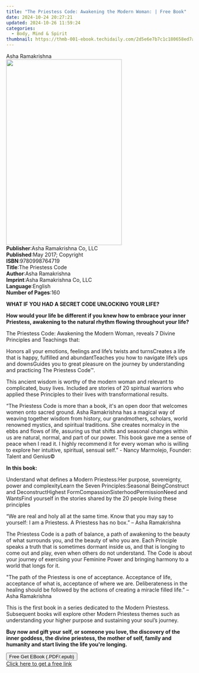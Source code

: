 ```yaml
---
title: "The Priestess Code: Awakening the Modern Woman: | Free Book"
date: 2024-10-24 20:27:21
updated: 2024-10-26 11:59:24
categories:
  - Body, Mind & Spirit
thumbnail: https://thmb-001-ebook.techidaily.com/2d5e6e7b7c1c180658ed7ad01d6fa5b21fd98457dca4accc53a006f766a5b53c.jpg
---
```

<main id="book-container">
  <div class="flex flex-col">
    <div class="book-brief flex-1 py-6 px-4 sm:p-6 md:py-10 md:px-8">
      <!-- brief-->
      <div class="book-brief-main">Asha Ramakrishna</div>
    </div>
    <div
      class="book-meta-info flex-1 grid gap-4 col-start-1 col-end-3 row-start-1 sm:mb-6 sm:grid-cols-4 lg:gap-6 lg:col-start-2 lg:row-end-6 lg:row-span-6 lg:mb-0"
    >
      <div
        class="book-meta-info-left place-content-center mt-4 p-4 text-sm leading-6 col-start-2 col-span-2 dark:text-slate-400"
      >
        <img
          class="w-full h-500 object-cover rounded-lg sm:h-255 sm:col-span-2 lg:col-span-full"
          src="https://img-001-ebook.techidaily.com/ecb32d076ab12103201e1c48a4f524562c3fdce3ae641a62530003182e43691e.jpg"
          alt=""
          width="312"
          height="500"
        />
      </div>
      <div
        class="book-meta-info-right mt-2 col-start-1 row-start-2 col-span-3 self-center"
      >
        <!-- meta data  -->
        <div class="flex flex-col px-4 md:px-8">
          <div class="flex-1">
            <strong>Publisher</strong>:<span class="px-2"
              >Asha Ramakrishna Co, LLC</span
            >
          </div>
          <div class="flex-1">
            <strong>Published</strong>:<span class="px-2"
              >May 2017; Copyright</span
            >
          </div>
          <div class="flex-1">
            <strong>ISBN</strong>:<span class="px-2">9780998764719</span>
          </div>
          <div class="flex-1">
            <strong>Title</strong>:<span class="px-2">The Priestess Code</span>
          </div>
          <div class="flex-1">
            <strong>Author</strong>:<span class="px-2">Asha Ramakrishna</span>
          </div>
          <div class="flex-1">
            <strong>Imprint</strong>:<span class="px-2"
              >Asha Ramakrishna Co, LLC</span
            >
          </div>
          <div class="flex-1">
            <strong>Language</strong>:<span class="px-2">English</span>
          </div>
          <div class="flex-1">
            <strong>Number of Pages</strong>:<span class="px-2">160</span>
          </div>
        </div>
      </div>
    </div>
    <div class="book-description flex-1 py-6 px-4 sm:p-6 md:py-10 md:px-8">
      <div class="book-description-main">
        <div accordion-content="" id="description">
          <p>
            <strong>WHAT IF YOU HAD A SECRET CODE UNLOCKING YOUR LIFE?</strong>
          </p>
          <p>
            <strong
              >How would your life be different if you knew how to embrace your
              inner Priestess, awakening to the natural rhythm flowing
              throughout your life?</strong
            >
          </p>
          <p>
            The Priestess Code: Awakening the Modern Woman,&nbsp;reveals 7
            Divine Principles and Teachings that:
          </p>
          Honors all your emotions, feelings and life’s twists and turnsCreates
          a life that is happy, fulfilled and abundantTeaches you how to
          navigate life’s ups and downsGuides you to great pleasure on the
          journey by understanding and practicing The Priestess Code™.
          <p>
            This ancient wisdom is worthy of the modern woman and relevant to
            complicated, busy lives. Included are stories of 20 spiritual
            warriors who applied these Principles to their lives with
            transformational results.
          </p>
          <p>
            “The Priestess Code is more than a book, it's an open door that
            welcomes women onto sacred ground. Asha Ramakrishna has a magical
            way of weaving together wisdom from history, our grandmothers,
            scholars, world renowned mystics, and spiritual traditions. She
            creates normalcy in the ebbs and flows of life, assuring us that
            shifts and seasonal changes within us are natural, normal, and part
            of our power. This book gave me a sense of peace when I read it. I
            highly recommend it for every woman who is willing to explore her
            intuitive, spiritual, sensual self.”&nbsp;- Nancy Marmolejo,
            Founder: Talent and Genius©
          </p>
          <p><strong>In this book:</strong></p>
          Understand what defines a Modern Priestess:Her purpose, sovereignty,
          power and complexityLearn the Seven Principles:Seasonal BeingConstruct
          and DeconstructHighest FormCompassionSisterhoodPermissionNeed and
          WantsFind yourself in the stories shared by the 20 people living these
          principles
          <p>
            “We are real and holy all at the same time. Know that you may say to
            yourself: I am a Priestess. A Priestess has no box.” – Asha
            Ramakrishna
          </p>
          <p>
            The Priestess Code&nbsp;is a path of balance, a path of awakening to
            the beauty of what surrounds you, and the beauty of who you are.
            Each Principle speaks a truth that is sometimes dormant inside us,
            and that is longing to come out and play, even when others do not
            understand. The Code is about your journey of exercising your
            Feminine Power and bringing harmony to a world that longs for it.
          </p>
          <p>
            "The path of the Priestess is one of acceptance. Acceptance of life,
            acceptance of what is, acceptance of where we are. Deliberateness in
            the healing should be followed by the actions of creating a miracle
            filled life.”&nbsp;– Asha Ramakrishna
          </p>
          <p>
            This is the first book in a series dedicated to the Modern
            Priestess. Subsequent books will explore other Modern Priestess
            themes such as understanding your higher purpose and sustaining your
            soul’s journey.
          </p>
          <p>
            <strong
              >Buy now and gift your self, or someone you love, the discovery of
              the inner goddess, the divine priestess, the mother of self,
              family and humanity and&nbsp;start living the life you're
              longing.</strong
            >
          </p>
        </div>
        <div class="accordion-fader"></div>
      </div>
    </div>
    <div class="book-excerpts flex-1 py-6 px-4 sm:p-6 md:py-10 md:px-8"></div>
    <div
      class="book-about-author flex-1 py-6 px-4 sm:p-6 md:py-10 md:px-8"
    ></div>
    <div class="book-free-get flex-1 py-6 px-4 sm:p-6 md:py-10 md:px-8">
      <button
        id="btn-free-get"
        class="bg-blue-500 hover:bg-blue-700 text-white font-bold py-2 px-4 rounded"
      >
        Free Get EBook (.PDF/.epub)
      </button>
      <div id="countdown-display" class="px-2 text-lg mt-2"></div>
      <a
        id="free-link"
        class="hidden bg-blue-500 hover:bg-blue-700 text-white font-bold py-2 px-4 rounded"
        href="https://www.ebooks.com/en-us/book/209850808/the-priestess-code-awakening-the-modern-woman/asha-ramakrishna/"
        target="_blank"
        >Click here to get a free link</a
      >
    </div>
    <script>
      let countdownTime = 0;
      let countdownInterval = null;
      document
        .getElementById('btn-free-get')
        .addEventListener('click', startCountdown);
      function startCountdown() {
        countdownTime = new Date().getTime() + 60000 * 3;
        countdownInterval = setInterval(updateCountdown, 1000);
        document.getElementById('btn-free-get').disabled = true;
        document
          .getElementById('btn-free-get')
          .classList.add('bg-gray-500', 'cursor-not-allowed');
      }
      function updateCountdown() {
        let currentTime = new Date().getTime();
        let timeLeft = countdownTime - currentTime;
        let secondsLeft = Math.floor(timeLeft / 1000);
        document.getElementById('countdown-display').innerHTML =
          `Remaining time: ${secondsLeft} seconds.`;
        if (secondsLeft <= 0) {
          clearInterval(countdownInterval);
          document.getElementById('btn-free-get').classList.add('hidden');
          document.getElementById('free-link').classList.remove('hidden');
          document.getElementById('countdown-display').innerHTML = '';
        }
      }
    </script>
  </div>
</main>
